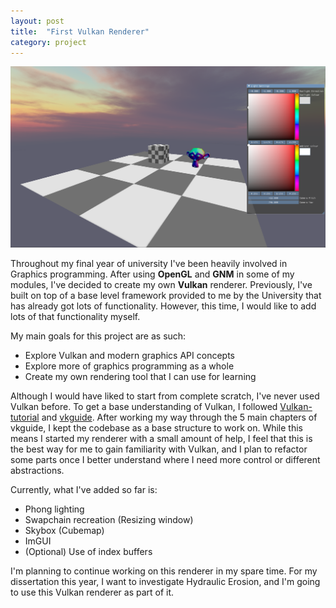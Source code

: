 ```yaml
---
layout: post
title:  "First Vulkan Renderer"
category: project
---
```


<img class="heading_image" src="/assets/images/vulkan/rendererInitial.png" alt=""/>

Throughout my final year of university I've been heavily involved in Graphics programming. After using **OpenGL** and **GNM** in some of my modules, I've decided to create my own **Vulkan** renderer. Previously, I've built on top of a base level framework provided to me by the University that has already got lots of functionality. However, this time, I would like to add lots of that functionality myself.

My main goals for this project are as such:
- Explore Vulkan and modern graphics API concepts
- Explore more of graphics programming as a whole
- Create my own rendering tool that I can use for learning

Although I would have liked to start from complete scratch, I've never used Vulkan before. To get a base understanding of Vulkan, I followed [Vulkan-tutorial](https://vulkan-tutorial.com/) and [vkguide](https://vkguide.dev/). After working my way through the 5 main chapters of vkguide, I kept the codebase as a base structure to work on. While this means I started my renderer with a small amount of help, I feel that this is the best way for me to gain familiarity with Vulkan, and I plan to refactor some parts once I better understand where I need more control or different abstractions.

Currently, what I've added so far is:
- Phong lighting
- Swapchain recreation (Resizing window)
- Skybox (Cubemap)
- ImGUI
- (Optional) Use of index buffers

I'm planning to continue working on this renderer in my spare time. For my dissertation this year, I want to investigate Hydraulic Erosion, and I'm going to use this Vulkan renderer as part of it.




